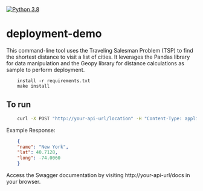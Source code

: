 [![Python 3.8](https://github.com/msbeigi/deployment-demo/actions/workflows/main.yml/badge.svg)](https://github.com/msbeigi/deployment-demo/actions/workflows/main.yml)

# deployment-demo

This command-line tool uses the Traveling Salesman Problem (TSP) to find the shortest distance to visit a list of cities. It leverages the Pandas library for data manipulation and the Geopy library for distance calculations as sample to perform deployment.

```
    install -r requirements.txt
    make install
```

## To run
```bash
    curl -X POST "http://your-api-url/location" -H "Content-Type: application/json" -d '{"city": "New York"}'
```
Example Response:
```json
    {
    "name": "New York",
    "lat": 40.7128,
    "long": -74.0060
    }
```

Access the Swagger documentation by visiting http://your-api-url/docs in your browser.